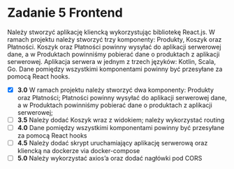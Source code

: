 # Zadanie 5 Frontend

Należy stworzyć aplikację kliencką wykorzystując bibliotekę React.js.
W ramach projektu należy stworzyć trzy komponenty: Produkty, Koszyk
oraz Płatności. Koszyk oraz Płatności powinny wysyłać do aplikacji
serwerowej dane, a w Produktach powinniśmy pobierać dane o produktach
z aplikacji serwerowej. Aplikacja serwera w jednym z trzech języków:
Kotlin, Scala, Go. Dane pomiędzy wszystkimi komponentami powinny być
przesyłane za pomocą React hooks.

- [x] **3.0** W ramach projektu należy stworzyć dwa komponenty: Produkty oraz Płatności; Płatności powinny wysyłać do aplikacji serwerowej dane, a w Produktach powinniśmy pobierać dane o produktach z aplikacji serwerowej;
- [ ] **3.5** Należy dodać Koszyk wraz z widokiem; należy wykorzystać routing
- [ ] **4.0** Dane pomiędzy wszystkimi komponentami powinny być przesyłane za pomocą React hooks
- [ ] **4.5** Należy dodać skrypt uruchamiający aplikację serwerową oraz kliencką na dockerze via docker-compose
- [ ] **5.0** Należy wykorzystać axios’a oraz dodać nagłówki pod CORS